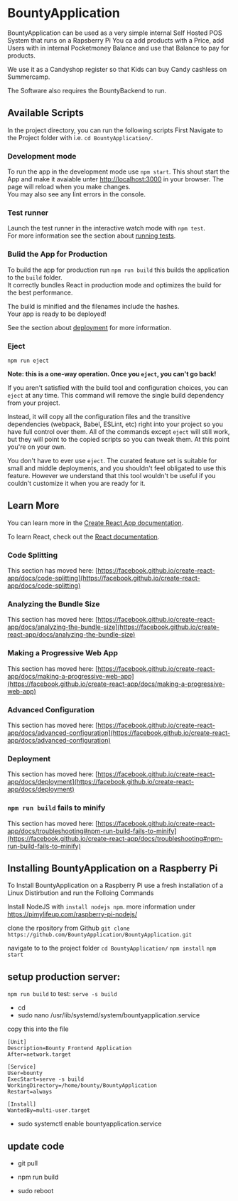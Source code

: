# BountyApplication 
BountyApplication can be used as a very simple internal Self Hosted POS System that runs on a Rapsberry Pi 
You ca add products with a Price, add Users with in internal Pocketmoney Balance and use that Balance to pay for products.

We use it as a Candyshop register so that Kids can buy Candy cashless on Summercamp.

The Software also requires the BountyBackend to run. 

## Available Scripts

In the project directory, you can run the following scripts
First Navigate to the Project folder with i.e. `cd BountyApplication/`.

### Development mode
To run the app in the development mode use `npm start`.
This shout start the App and make it avaiable unter [http://localhost:3000](http://localhost:3000) in your browser. The page will reload when you make changes.\
You may also see any lint errors in the console.

### Test runner
Launch the test runner in the interactive watch mode with `npm test`.\
For more information see the section about [running tests](https://facebook.github.io/create-react-app/docs/running-tests).

### Bulid the App for Production 

To build the app for production run `npm run build` this builds the application to the `build` folder.\
It correctly bundles React in production mode and optimizes the build for the best performance.

The build is minified and the filenames include the hashes.\
Your app is ready to be deployed!

See the section about [deployment](https://facebook.github.io/create-react-app/docs/deployment) for more information.

### Eject
`npm run eject`

**Note: this is a one-way operation. Once you `eject`, you can't go back!**

If you aren't satisfied with the build tool and configuration choices, you can `eject` at any time. This command will remove the single build dependency from your project.

Instead, it will copy all the configuration files and the transitive dependencies (webpack, Babel, ESLint, etc) right into your project so you have full control over them. All of the commands except `eject` will still work, but they will point to the copied scripts so you can tweak them. At this point you're on your own.

You don't have to ever use `eject`. The curated feature set is suitable for small and middle deployments, and you shouldn't feel obligated to use this feature. However we understand that this tool wouldn't be useful if you couldn't customize it when you are ready for it.

## Learn More

You can learn more in the [Create React App documentation](https://facebook.github.io/create-react-app/docs/getting-started).

To learn React, check out the [React documentation](https://reactjs.org/).

### Code Splitting

This section has moved here: [https://facebook.github.io/create-react-app/docs/code-splitting](https://facebook.github.io/create-react-app/docs/code-splitting)

### Analyzing the Bundle Size

This section has moved here: [https://facebook.github.io/create-react-app/docs/analyzing-the-bundle-size](https://facebook.github.io/create-react-app/docs/analyzing-the-bundle-size)

### Making a Progressive Web App

This section has moved here: [https://facebook.github.io/create-react-app/docs/making-a-progressive-web-app](https://facebook.github.io/create-react-app/docs/making-a-progressive-web-app)

### Advanced Configuration

This section has moved here: [https://facebook.github.io/create-react-app/docs/advanced-configuration](https://facebook.github.io/create-react-app/docs/advanced-configuration)

### Deployment

This section has moved here: [https://facebook.github.io/create-react-app/docs/deployment](https://facebook.github.io/create-react-app/docs/deployment)

### `npm run build` fails to minify

This section has moved here: [https://facebook.github.io/create-react-app/docs/troubleshooting#npm-run-build-fails-to-minify](https://facebook.github.io/create-react-app/docs/troubleshooting#npm-run-build-fails-to-minify)


## Installing BountyApplication on a Raspberry Pi
To Install BountyApplication on a Raspberry Pi use a fresh installation of a Linux Distirbution and run the Folloing Commands

Install NodeJS with 
`install nodejs npm`. more information under
https://pimylifeup.com/raspberry-pi-nodejs/

clone the rpository from Github
`git clone https://github.com/BountyApplication/BountyApplication.git`

navigate to to the project folder
`cd BountyApplication/`
`npm install`
`npm start`

## setup production server:

`npm run build`
to test: `serve -s build`

- cd 
- sudo nano /usr/lib/systemd/system/bountyapplication.service

copy this into the file 

    [Unit]
    Description=Bounty Frontend Application
    After=network.target

    [Service]
    User=bounty
    ExecStart=serve -s build
    WorkingDirectory=/home/bounty/BountyApplication
    Restart=always

    [Install]
    WantedBy=multi-user.target

- sudo systemctl enable bountyapplication.service


## update code 

- git pull

- npm run build

- sudo reboot
